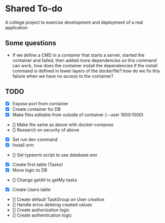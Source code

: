 # Shared To-do
A college project to exercise development and deployment of a real application


## Some questions
- If we define a CMD in a container that starts a server, started the container and failed, then added more dependencies so this command can work, how does the container install the dependencies if the install command is defined in lower layers of the dockerfile? how do we fix this failure when we have no access to the container?

## TODO 
- [x] Expose port from container 
- [x] Create container for DB
- [x] Make files editable from outside of container (--user 1000:1000)
- [] Make the same as above with docker-compose
- [] Research on security of above
- [x] Set run dev command
- [x] Install orm
- [] Set typeorm script to use database.env
- [x] Create first table (Tasks)
- [x] Move logic to DB
- [] Change getAll to getMy tasks
- [x] Create Users table
- [] Create default TaskGroup on User creation
- [] Handle erros deleting created values
- [] Create authorization logic
- [] Create authentication logic